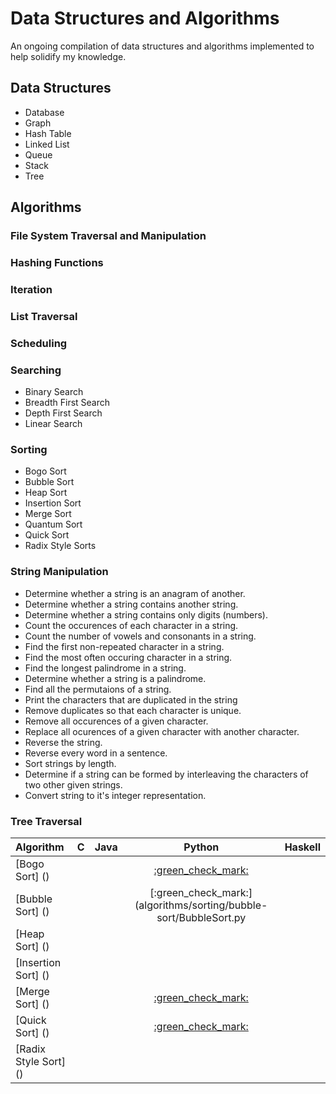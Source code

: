 # Data Structures and Algorithms
An ongoing compilation of data structures and algorithms implemented to help solidify my knowledge.

## Data Structures

* Database
* Graph
* Hash Table 
* Linked List
* Queue
* Stack
* Tree

## Algorithms

### File System Traversal and Manipulation

### Hashing Functions

### Iteration

### List Traversal

### Scheduling

### Searching
* Binary Search
* Breadth First Search
* Depth First Search
* Linear Search

### Sorting
* Bogo Sort
* Bubble Sort
* Heap Sort
* Insertion Sort
* Merge Sort
* Quantum Sort
* Quick Sort
* Radix Style Sorts

### String Manipulation
* Determine whether a string is an anagram of another.
* Determine whether a string contains another string.
* Determine whether a string contains only digits (numbers).
* Count the occurences of each character in a string.
* Count the number of vowels and consonants in a string.
* Find the first non-repeated character in a string.
* Find the most often occuring character in a string.
* Find the longest palindrome in a string.
* Determine whether a string is a palindrome.
* Find all the permutaions of a string.
* Print the characters that are duplicated in the string
* Remove duplicates so that each character is unique.
* Remove all occurences of a given character.
* Replace all ocurences of a given character with another character.
* Reverse the string.
* Reverse every word in a sentence.
* Sort strings by length.
* Determine if a string can be formed by interleaving the characters of two
  other given strings.
* Convert string to it's integer representation.

### Tree Traversal


| Algorithm | C | Java | Python | Haskell
|:--------------|:----------------:|:----------------:|:----------------:|:-----------------:|
| [Bogo Sort] ()        |  |  | [:green_check_mark:](algorithms/sorting/bogo-sort/BogoSort.py)   |  |
| [Bubble Sort] ()      |  |  | [:green_check_mark:](algorithms/sorting/bubble-sort/BubbleSort.py |  |
| [Heap Sort] ()        |  |  |                                                             |  |
| [Insertion Sort] ()   |  |  |                                                             |  |
| [Merge Sort] ()       |  |  | [:green_check_mark:](algorithms/sorting/merge-sort/MergeSort.py)  |  |
| [Quick Sort] ()       |  |  | [:green_check_mark:](algorithms/sorting/QuickSort.py)         |  |
| [Radix Style Sort] () |  |  |                                                             |  |


